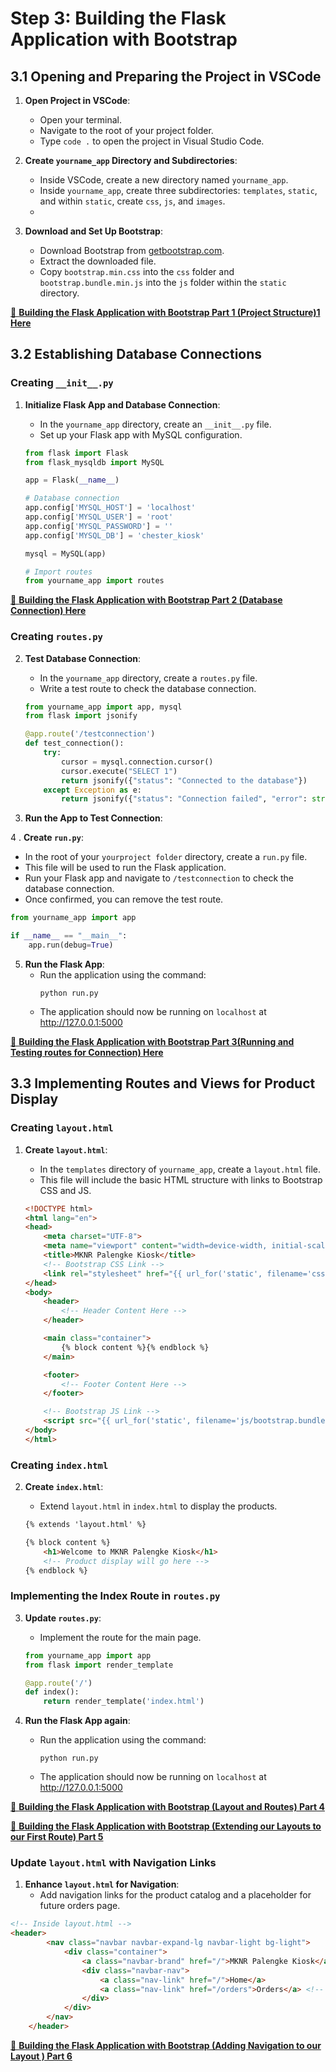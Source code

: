 # Step 3: Building the Flask Application with Bootstrap

## 3.1 Opening and Preparing the Project in VSCode

1. **Open Project in VSCode**:
   - Open your terminal.
   - Navigate to the root of your project folder.
   - Type `code .` to open the project in Visual Studio Code.

2. **Create `yourname_app` Directory and Subdirectories**:
   - Inside VSCode, create a new directory named `yourname_app`.
   - Inside `yourname_app`, create three subdirectories: `templates`, `static`, and within `static`, create `css`, `js`, and `images`.
   - 
3. **Download and Set Up Bootstrap**:
   - Download Bootstrap from [getbootstrap.com](https://getbootstrap.com/docs/5.3/getting-started/download/).
   - Extract the downloaded file.
   - Copy `bootstrap.min.css` into the `css` folder and `bootstrap.bundle.min.js` into the `js` folder within the `static` directory.
     
[🎥 **Building the Flask Application with Bootstrap Part 1 (Project Structure)1 Here**](http://tinyurl.com/3352scrx)

## 3.2 Establishing Database Connections

### Creating `__init__.py`

1. **Initialize Flask App and Database Connection**:
   - In the `yourname_app` directory, create an `__init__.py` file.
   - Set up your Flask app with MySQL configuration.

   ```python
   from flask import Flask
   from flask_mysqldb import MySQL
   
   app = Flask(__name__)
   
   # Database connection
   app.config['MYSQL_HOST'] = 'localhost'
   app.config['MYSQL_USER'] = 'root'
   app.config['MYSQL_PASSWORD'] = ''
   app.config['MYSQL_DB'] = 'chester_kiosk'
   
   mysql = MySQL(app)
   
   # Import routes
   from yourname_app import routes

   ```
[🎥 **Building the Flask Application with Bootstrap Part 2 (Database Connection) Here**](http://tinyurl.com/muf2hb82)

### Creating `routes.py`

2. **Test Database Connection**:
   - In the `yourname_app` directory, create a `routes.py` file.
   - Write a test route to check the database connection.

   ```python
   from yourname_app import app, mysql
   from flask import jsonify
   
   @app.route('/testconnection')
   def test_connection():
       try:
           cursor = mysql.connection.cursor()
           cursor.execute("SELECT 1")
           return jsonify({"status": "Connected to the database"})
       except Exception as e:
           return jsonify({"status": "Connection failed", "error": str(e)})

   ```

3. **Run the App to Test Connection**:

4 . **Create `run.py`**:
   - In the root of your `yourproject folder` directory, create a `run.py` file.
   - This file will be used to run the Flask application.
   - Run your Flask app and navigate to `/testconnection` to check the database connection.
   - Once confirmed, you can remove the test route.
   ```python
   from yourname_app import app

   if __name__ == "__main__":
       app.run(debug=True)
   ```
5. **Run the Flask App**:
   - Run the application using the command:
     ```
     python run.py
     ```
   - The application should now be running on `localhost` at http://127.0.0.1:5000


[🎥 **Building the Flask Application with Bootstrap Part 3(Running and Testing routes for Connection) Here**](http://tinyurl.com/mwtdsd89)

## 3.3 Implementing Routes and Views for Product Display

### Creating `layout.html`

1. **Create `layout.html`**:
   - In the `templates` directory of `yourname_app`, create a `layout.html` file.
   - This file will include the basic HTML structure with links to Bootstrap CSS and JS.

   ```html
   <!DOCTYPE html>
   <html lang="en">
   <head>
       <meta charset="UTF-8">
       <meta name="viewport" content="width=device-width, initial-scale=1.0">
       <title>MKNR Palengke Kiosk</title>
       <!-- Bootstrap CSS Link -->
       <link rel="stylesheet" href="{{ url_for('static', filename='css/bootstrap.min.css') }}">
   </head>
   <body>
       <header>
           <!-- Header Content Here -->
       </header>

       <main class="container">
           {% block content %}{% endblock %}
       </main>

       <footer>
           <!-- Footer Content Here -->
       </footer>

       <!-- Bootstrap JS Link -->
       <script src="{{ url_for('static', filename='js/bootstrap.bundle.min.js') }}"></script>
   </body>
   </html>
   ```

### Creating `index.html`

2. **Create `index.html`**:
   - Extend `layout.html` in `index.html` to display the products.

   ```html
   {% extends 'layout.html' %}

   {% block content %}
       <h1>Welcome to MKNR Palengke Kiosk</h1>
       <!-- Product display will go here -->
   {% endblock %}
   ```

### Implementing the Index Route in `routes.py`

3. **Update `routes.py`**:
   - Implement the route for the main page.

   ```python
   from yourname_app import app
   from flask import render_template

   @app.route('/')
   def index():
       return render_template('index.html')
   ```
4. **Run the Flask App again**:
   - Run the application using the command:
     ```
     python run.py
     ```
   - The application should now be running on `localhost` at http://127.0.0.1:5000

[🎥 **Building the Flask Application with Bootstrap (Layout and Routes) Part 4**](http://tinyurl.com/mwtdsd89)

[🎥 **Building the Flask Application with Bootstrap (Extending our Layouts to our First Route) Part 5**](http://tinyurl.com/56k8u45b)

### Update `layout.html` with Navigation Links

1. **Enhance `layout.html` for Navigation**:
   - Add navigation links for the product catalog and a placeholder for future orders page.

```html
<!-- Inside layout.html -->
<header>
        <nav class="navbar navbar-expand-lg navbar-light bg-light">
            <div class="container">
                <a class="navbar-brand" href="/">MKNR Palengke Kiosk</a>
                <div class="navbar-nav">
                    <a class="nav-link" href="/">Home</a>
                    <a class="nav-link" href="/orders">Orders</a> <!-- Placeholder -->
                </div>
            </div>
        </nav>
    </header>
```
[🎥 **Building the Flask Application with Bootstrap (Adding Navigation to our Layout ) Part 6**](http://tinyurl.com/hmf2cuvf)
